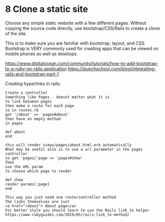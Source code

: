 # 8 Clone a static site

Choose any simple static website with a few different pages. Without copying the source code directly, use bootstrap/CSS/Rails to create a clone of the site.

This is to make sure you are familiar with bootstrap, layout, and CSS. Bootstrap is VERY commonly used for creating apps that can be viewed on mobile phones as well as desktops.

https://www.digitalocean.com/community/tutorials/how-to-add-bootstrap-to-a-ruby-on-rails-application
https://launchschool.com/blog/integrating-rails-and-bootstrap-part-1

Creating hyperlinks in rails:

```
Create a controller
Something like Pages - doesnt matter what it is
to link between pages
then make a route for each page
so in routes.rb
get '/about' => 'pages#about'
then have an empty method
in pages

def about
end

this will render views/pages/about.html.erb automatically
What may be useful also is to use a url parameter in the pages controller
so get 'pages/:page => 'pages#show'
Then
use the URL param
to choose which page to render

def show
render params[:page]
end

This way you just need one route/controller method
The links themselves are just
<a href="/about"> About page</a>
For better style you should learn to use the Rails link_to helper
https://www.rubyguides.com/2019/05/rails-link_to-method/
```